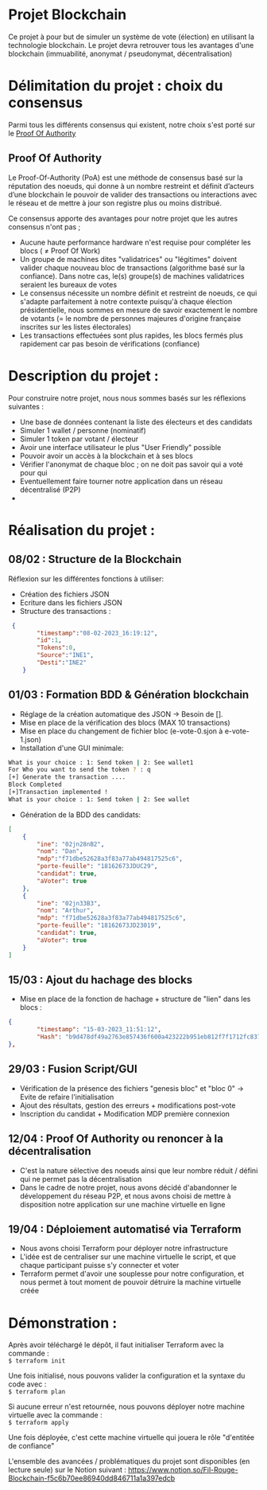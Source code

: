 # Projet Blockchain

Ce projet à pour but de simuler un système de vote (élection) en utilisant la technologie blockchain. Le projet devra retrouver tous les avantages d'une blockchain (immuabilité, anonymat / pseudonymat, décentralisation)


# Délimitation du projet : choix du consensus

Parmi tous les différents consensus qui existent, notre choix s'est porté sur le [Proof Of Authority](https://en.wikipedia.org/wiki/Proof_of_authority)


## Proof Of Authority

Le Proof-Of-Authority (PoA) est une méthode de consensus basé sur la réputation des noeuds, qui donne à un nombre restreint et définit d’acteurs d’une blockchain le pouvoir de valider des transactions ou interactions avec le réseau et de mettre à jour son registre plus ou moins distribué.

Ce consensus apporte des avantages pour notre projet que les autres consensus n'ont pas ; 

- Aucune haute performance hardware n'est requise pour compléter les blocs ( ≠ Proof Of Work)
- Un groupe de machines dites "validatrices" ou "légitimes" doivent valider chaque nouveau bloc de transactions (algorithme basé sur la confiance). Dans notre cas, le(s) groupe(s) de machines validatrices seraient les bureaux de votes
- Le consensus nécessite un nombre définit et restreint de noeuds, ce qui s'adapte parfaitement à notre contexte puisqu'à chaque élection présidentielle, nous sommes en mesure de savoir exactement le nombre de votants (= le nombre de personnes majeures d'origine française inscrites sur les listes électorales) 
- Les transactions effectuées sont plus rapides, les blocs fermés plus rapidement car pas besoin de vérifications (confiance)


# Description du projet : 

Pour construire notre projet, nous nous sommes basés sur les réflexions suivantes :  

- Une base de données contenant la liste des électeurs et des candidats
- Simuler 1 wallet / personne (nominatif)
- Simuler 1 token par votant / électeur
- Avoir une interface utilisateur le plus "User Friendly" possible
- Pouvoir avoir un accès à la blockchain et à ses blocs
- Vérifier l'anonymat de chaque bloc ; on ne doit pas savoir qui a voté pour qui
- Eventuellement faire tourner notre application dans un réseau décentralisé (P2P)
- 


# Réalisation du projet :
## 08/02 : Structure de la Blockchain
Réflexion sur les différentes fonctions à utiliser:
* Création des fichiers JSON
* Ecriture dans les fichiers JSON
* Structure des transactions :
```json
 {
        "timestamp":"08-02-2023_16:19:12",
        "id":1,
        "Tokens":0,
        "Source":"INE1",
        "Desti":"INE2"
    }
```

## 01/03 : Formation BDD & Génération blockchain
* Réglage de la création automatique des JSON -> Besoin de [].
* Mise en place de la vérification des blocs (MAX 10 transactions)
* Mise en place du changement de fichier bloc (e-vote-0.sjon à e-vote-1.json)
* Installation d'une GUI minimale:
```bash
What is your choice : 1: Send token | 2: See wallet1
For Who you want to send the token ? : q
[+] Generate the transaction ....
Block Completed
[+]Transaction implemented !
What is your choice : 1: Send token | 2: See wallet
```

* Génération de la BDD des candidats:
```json
[
    {
        "ine": "02jn28nB2",
        "nom": "Dan",
        "mdp":"f71dbe52628a3f83a77ab494817525c6",
        "porte-feuille": "18162673JDUC29",
        "candidat": true,
        "aVoter": true
    },
    {
        "ine": "02jn33B3",
        "nom": "Arthur",
        "mdp": "f71dbe52628a3f83a77ab494817525c6",
        "porte-feuille": "18162673JD23019",
        "candidat": true,
        "aVoter": true
    }
]
```

## 15/03 : Ajout du hachage des blocks
* Mise en place de la fonction de hachage + structure de "lien" dans les blocs :
```json
{
        "timestamp": "15-03-2023_11:51:12",
        "Hash": "b9d478df49a2763e857436f600a423222b951eb812f7f1712fc8371b61c81d2a"
},
```

## 29/03 : Fusion Script/GUI
* Vérification de la présence des fichiers "genesis bloc" et "bloc 0" -> Evite de refaire l'initialisation
* Ajout des résultats, gestion des erreurs + modifications post-vote
* Inscription du candidat + Modification MDP première connexion

## 12/04 : Proof Of Authority ou renoncer à la décentralisation
* C'est la nature sélective des noeuds ainsi que leur nombre réduit / défini qui ne permet pas la décentralisation
* Dans le cadre de notre projet, nous avons décidé d'abandonner le développement du réseau P2P, et nous avons choisi de mettre à disposition notre application sur une machine virtuelle en ligne

## 19/04 : Déploiement automatisé via Terraform 
* Nous avons choisi Terraform pour déployer notre infrastructure
* L'idée est de centraliser sur une machine virtuelle le script, et que chaque participant puisse s'y connecter et voter 
* Terraform permet d'avoir une souplesse pour notre configuration, et nous permet à tout moment de pouvoir détruire la machine virtuelle créée


# Démonstration :

Après avoir téléchargé le dépôt, il faut initialiser Terraform avec la commande :  
```$ terraform init```

Une fois initialisé, nous pouvons valider la configuration et la syntaxe du code avec :   
```$ terraform plan```

Si aucune erreur n'est retournée, nous pouvons déployer notre machine virtuelle avec la commande :   
```$ terraform apply```

Une fois déployée, c'est cette machine virtuelle qui jouera le rôle "d'entitée de confiance"

L'ensemble des avancées / problématiques du projet sont disponibles (en lecture seule) sur le Notion suivant : https://www.notion.so/Fil-Rouge-Blockchain-f5c6b70ee86940dd846711a1a397edcb
